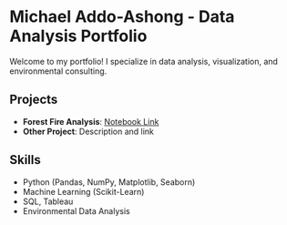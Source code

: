# Michael Addo-Ashong - Data Analysis Portfolio

Welcome to my portfolio! I specialize in data analysis, visualization, and environmental consulting.

## Projects
- **Forest Fire Analysis**: [Notebook Link](https://github.com/mfaddoashong/michael-addo/blob/main/EDA_notebook.ipynb)
- **Other Project**: Description and link

## Skills
- Python (Pandas, NumPy, Matplotlib, Seaborn)
- Machine Learning (Scikit-Learn)
- SQL, Tableau
- Environmental Data Analysis
